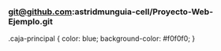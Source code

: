 ### git@github.com:astridmunguia-cell/Proyecto-Web-Ejemplo.git
.caja-principal { color: blue; background-color: #f0f0f0; }

